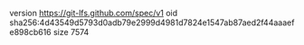 version https://git-lfs.github.com/spec/v1
oid sha256:4d43549d5793d0adb79e2999d4981d7824e1547ab87aed2f44aaaefe898cb616
size 7574
